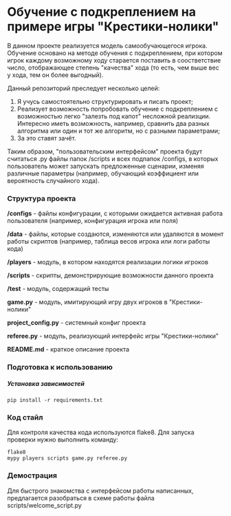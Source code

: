 # Обучение с подкреплением на примере игры "Крестики-нолики"



В данном проекте реализуется модель самообучающегося игрока. Обучение основано на методе обучения с подкреплением,
при котором игрок каждому возможному ходу старается поставить в соостветствие число, отображающее степень "качества" 
хода (то есть, чем выше вес у хода, тем он более выгодный).

Данный репозиторий преследует несколько целей: 
1) Я учусь самостоятельно структурировать и писать проект;
2) Реализует возможность попробовать обучение с подкреплением с возможностью легко "залезть под капот" несложной
реализции. Интересно иметь возможность, например, сравнить два разных алгоритма или один и тот же алгоритм, но с разными 
параметрами;
3) За это ставят зачёт.

Таким образом, "пользовательским интерфейсом" проекта будут считаться .py файлы папок /scripts и всех подпапок 
/configs, в которых пользователь может запускать предложенные сценарии, изменяя различные параметры (например,
обучающий коэффициент или вероятность случайного хода).



### Структура проекта

**/configs** - файлы конфигурации, с которыми ожидается активная работа пользователя (например, конфигурация
игрока или поля)

**/data** - файлы, которые создаются, изменяются или удаляются в момент работы скриптов (например, таблица весов
игрока или логи работы кода)

**/players** - модуль, в котором находятся реализации логики игроков

**/scripts** - скрипты, демонстрирующие возможности данного проекта

**/test** - модуль, содержащий тесты

**game.py** - модуль, имитирующий игру двух игроков в "Крестики-нолики"

**project_config.py** - системный конфиг проекта

**referee.py** - модуль, реализующий интерфейс игры "Крестики-нолики"

**README.md** - краткое описание проекта



### Подготовка к использованию

##### Установка зависимостей

    pip install -r requirements.txt


### Код стайл

Для контроля качества кода используются flake8. Для запуска проверки нужно выполнить команду:

    flake8
    mypy players scripts game.py referee.py
    
### Демострация

Для быстрого знакомства с интерфейсом работы написанных, предлагается разобраться в схеме работы файла
scripts/welcome_script.py